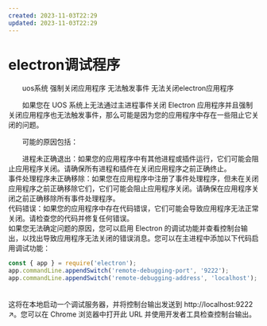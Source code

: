```yaml
---
created: 2023-11-03T22:29
updated: 2023-11-03T22:29
---
```

# electron调试程序

　　uos系统 强制关闭应用程序 无法触发事件 无法关闭electron应用程序

　　如果您在 UOS 系统上无法通过主进程事件关闭 Electron 应用程序并且强制关闭应用程序也无法触发事件，那么可能是因为您的应用程序中存在一些阻止它关闭的问题。

　　可能的原因包括：

　　进程未正确退出：如果您的应用程序中有其他进程或插件运行，它们可能会阻止应用程序关闭。请确保所有进程和插件在关闭应用程序之前正确终止。  
事件处理程序未正确移除：如果您在应用程序中注册了事件处理程序，但未在关闭应用程序之前正确移除它们，它们可能会阻止应用程序关闭。请确保在应用程序关闭之前正确移除所有事件处理程序。  
代码错误：如果您的应用程序中存在代码错误，它们可能会导致应用程序无法正常关闭。请检查您的代码并修复任何错误。  
如果您无法确定问题的原因，您可以启用 Electron 的调试功能并查看控制台输出，以找出导致应用程序无法关闭的错误消息。您可以在主进程中添加以下代码启用调试功能：

```javascript
const { app } = require('electron');
app.commandLine.appendSwitch('remote-debugging-port', '9222');
app.commandLine.appendSwitch('remote-debugging-address', 'localhost');
```

　　  
这将在本地启动一个调试服务器，并将控制台输出发送到 http://localhost:9222 ↗。您可以在 Chrome 浏览器中打开此 URL 并使用开发者工具检查控制台输出。
